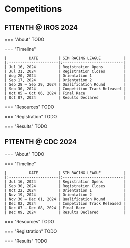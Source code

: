 # Competitions

## F1TENTH @ IROS 2024

=== "About"
    TODO

=== "Timeline"
    
    |          DATE         | SIM RACING LEAGUE          |
    |:----------------------|:---------------------------|
    | Jul 16, 2024          | Registration Opens         |
    | Jul 31, 2024          | Registration Closes        |
    | Aug 20, 2024          | Orientation 1              |
    | Sep 17, 2024          | Orientation 2              |
    | Sep 28 – Sep 29, 2024 | Qualification Round        |
    | Sep 30, 2024          | Competition Track Released |
    | Oct 05 – Oct 06, 2024 | Final Race                 |
    | Oct 07, 2024          | Results Declared           |

=== "Resources"
    TODO

=== "Registration"
    TODO

=== "Results"
    TODO

## F1TENTH @ CDC 2024

=== "About"
    TODO

=== "Timeline"
    
    |          DATE         | SIM RACING LEAGUE          |
    |:----------------------|:---------------------------|
    | Jul 16, 2024          | Registration Opens         |
    | Sep 30, 2024          | Registration Closes        |
    | Oct 22, 2024          | Orientation 1              |
    | Nov 19, 2024          | Orientation 2              |
    | Nov 30 – Dec 01, 2024 | Qualification Round        |
    | Dec 02, 2024          | Competition Track Released |
    | Dec 07 – Dec 08, 2024 | Final Race                 |
    | Dec 09, 2024          | Results Declared           |

=== "Resources"
    TODO

=== "Registration"
    TODO

=== "Results"
    TODO